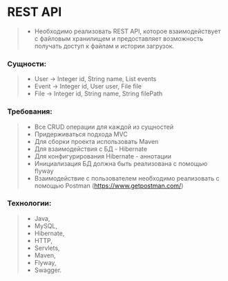 #  REST API
>- Необходимо реализовать REST API, которое взаимодействует с файловым хранилищем и предоставляет 
возможность получать доступ к файлам и истории загрузок.

### Сущности:
>- User -> Integer id, String name, List<Event> events
>- Event -> Integer id, User user, File file
>- File -> Integer id, String name, String filePath

### Требования:
>- Все CRUD операции для каждой из сущностей
>- Придерживаться подхода MVC 
>- Для сборки проекта использовать Maven 
>- Для взаимодействия с БД - Hibernate 
>- Для конфигурирования Hibernate - аннотации 
>- Инициализация БД должна быть реализована с помощью flyway 
>- Взаимодействие с пользователем необходимо реализовать с помощью Postman (https://www.getpostman.com/)

### Технологии: 
>- Java, 
>- MySQL, 
>- Hibernate, 
>- HTTP, 
>- Servlets, 
>- Maven, 
>- Flyway, 
>- Swagger.
